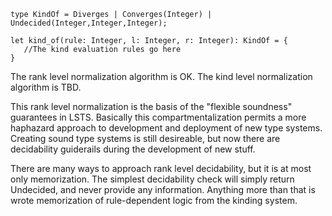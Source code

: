 ```lsts
type KindOf = Diverges | Converges(Integer) | Undecided(Integer,Integer,Integer); 

let kind_of(rule: Integer, l: Integer, r: Integer): KindOf = {
   //The kind evaluation rules go here
}
```

The rank level normalization algorithm is OK.
The kind level normalization algorithm is TBD.

This rank level normalization is the basis of the "flexible soundness" guarantees in LSTS.
Basically this compartmentalization permits a more haphazard approach to development and deployment of new type systems.
Creating sound type systems is still desireable, but now there are decidability guiderails during the development of new stuff.

There are many ways to approach rank level decidability, but it is at most only memorization.
The simplest decidability check will simply return Undecided, and never provide any information.
Anything more than that is wrote memorization of rule-dependent logic from the kinding system.
